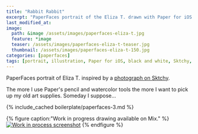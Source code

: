 ```yaml
---
title: "Rabbit Rabbit"
excerpt: "PaperFaces portrait of the Eliza T. drawn with Paper for iOS on an iPad."
last_modified_at: 
image: 
  path: &image /assets/images/paperfaces-eliza-t.jpg 
  feature: *image
  teaser: /assets/images/paperfaces-eliza-t-teaser.jpg
  thumbnail: /assets/images/paperfaces-eliza-t-150.jpg
categories: [paperfaces]
tags: [portrait, illustration, Paper for iOS, black and white, Sktchy, Mix]
---
```


PaperFaces portrait of Eliza T. inspired by a [photograph on Sktchy](http://sktchy.com/FsO57C ).

The more I use Paper's pencil and watercolor tools the more I want to pick up my old art supplies. Someday I suppose...

{% include_cached boilerplate/paperfaces-3.md %}

{% figure caption:"Work in progress drawing available on Mix." %}
[![Work in process screenshot](/assets/images/paperfaces-eliza-t-process-1-900.jpg)](https://mix.fiftythree.com/11098-Michael-Rose/1837294)
{% endfigure %}
